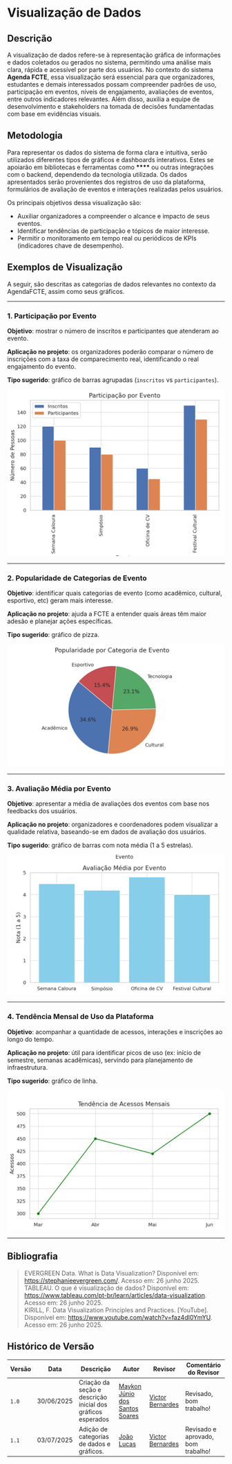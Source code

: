 ﻿# Visualização de Dados

## Descrição

A visualização de dados refere-se à representação gráfica de informações e dados coletados ou gerados no sistema, permitindo uma análise mais clara, rápida e acessível por parte dos usuários. No contexto do sistema **Agenda FCTE**, essa visualização será essencial para que organizadores, estudantes e demais interessados possam compreender padrões de uso, participação em eventos, níveis de engajamento, avaliações de eventos, entre outros indicadores relevantes. Além disso, auxilia a equipe de desenvolvimento e stakeholders na tomada de decisões fundamentadas com base em evidências visuais.

## Metodologia

Para representar os dados do sistema de forma clara e intuitiva, serão utilizados diferentes tipos de gráficos e dashboards interativos. Estes se apoiarão em bibliotecas e ferramentas como **\*\*\*\*** ou outras integrações com o backend, dependendo da tecnologia utilizada. Os dados apresentados serão provenientes dos registros de uso da plataforma, formulários de avaliação de eventos e interações realizadas pelos usuários.

Os principais objetivos dessa visualização são:

- Auxiliar organizadores a compreender o alcance e impacto de seus eventos.
- Identificar tendências de participação e tópicos de maior interesse.
- Permitir o monitoramento em tempo real ou periódicos de KPIs (indicadores chave de desempenho).

## Exemplos de Visualização

A seguir, são descritas as categorias de dados relevantes no contexto da AgendaFCTE, assim como seus gráficos.

---

### 1. Participação por Evento

**Objetivo**: mostrar o número de inscritos e participantes que atenderam ao evento.

**Aplicação no projeto**: os organizadores poderão comparar o número de inscrições com a taxa de comparecimento real, identificando o real engajamento do evento.

**Tipo sugerido**: gráfico de barras agrupadas (`inscritos` vs `participantes`).

![Gráfico de Participação por Evento](../assets/vizualizacaoDeDados/vizudados1.png)

---

### 2. Popularidade de Categorias de Evento

**Objetivo**: identificar quais categorias de evento (como acadêmico, cultural, esportivo, etc) geram mais interesse.

**Aplicação no projeto**: ajuda a FCTE a entender quais áreas têm maior adesão e planejar ações específicas.

**Tipo sugerido**: gráfico de pizza.

![Gráfico de Popularidade por Categoria](../assets/vizualizacaoDeDados/vizudados2.png)

---

### 3. Avaliação Média por Evento

**Objetivo**: apresentar a média de avaliações dos eventos com base nos feedbacks dos usuários.

**Aplicação no projeto**: organizadores e coordenadores podem visualizar a qualidade relativa, baseando-se em dados de avaliação dos usuários.

**Tipo sugerido**: gráfico de barras com nota média (1 a 5 estrelas).

![Gráfico de Avaliação Média por Evento](../assets/vizualizacaoDeDados/vizudados3.png)

---

### 4. Tendência Mensal de Uso da Plataforma

**Objetivo**: acompanhar a quantidade de acessos, interações e inscrições ao longo do tempo.

**Aplicação no projeto**: útil para identificar picos de uso (ex: início de semestre, semanas acadêmicas), servindo para planejamento de infraestrutura.

**Tipo sugerido**: gráfico de linha.

![Gráfico de Tendência de Acessos Mensais](../assets/vizualizacaoDeDados/vizudados4.png)

---



## Bibliografia

> EVERGREEN Data. What is Data Visualization? Disponível em: https://stephanieevergreen.com/. Acesso em: 26 junho 2025.  
> TABLEAU. O que é visualização de dados? Disponível em: https://www.tableau.com/pt-br/learn/articles/data-visualization. Acesso em: 26 junho 2025.  
> KIRILL, F. Data Visualization Principles and Practices. [YouTube]. Disponível em: https://www.youtube.com/watch?v=faz4dI0YmYU. Acesso em: 26 junho 2025.

## Histórico de Versão

| Versão | Data       | Descrição                                                   | Autor                                                           | Revisor | Comentário do Revisor |
| ------ | ---------- | ----------------------------------------------------------- | --------------------------------------------------------------- | ------- | --------------------- |
| `1.0`  | 30/06/2025 | Criação da seção e descrição inicial dos gráficos esperados | [Maykon Júnio dos Santos Soares](https://github.com/maykonjuso) |  [Victor Bernardes](https://github.com/VHbernardes) | Revisado, bom trabalho!  |
| `1.1`  | 03/07/2025 | Adição de categorias de dados e gráficos. | [João Lucas](https://github.com/joaolucas102) | [Victor Bernardes](https://github.com/VHbernardes)   | Revisado e aprovado, bom trabalho!  |
